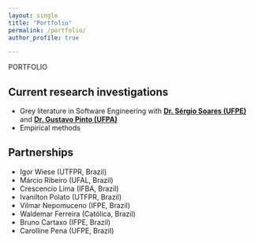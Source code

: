 ```yaml
---
layout: single
title: "Portfolio"
permalink: /portfolio/
author_profile: true

---
```


PORTFOLIO

## Current research investigations
* Grey literature in Software Engineering with [**Dr. S&eacute;rgio Soares (UFPE)**](https://www.cin.ufpe.br/~scbs/) and [**Dr. Gustavo Pinto (UFPA)**](www.gustavopinto.org)
* Empirical methods 


## Partnerships
* Igor Wiese (UTFPR, Brazil)
* M&aacute;rcio Ribeiro (UFAL, Brazil)
* Crescencio Lima (IFBA, Brazil)
* Ivanilton Polato (UTFPR, Brazil)
* Vilmar Nepomuceno (IFPE, Brazil)
* Waldemar Ferreira (Cat&oacute;lica, Brazil)
* Bruno Cartaxo (IFPE, Brazil)
* Carolline Pena (UFPE, Brazil)